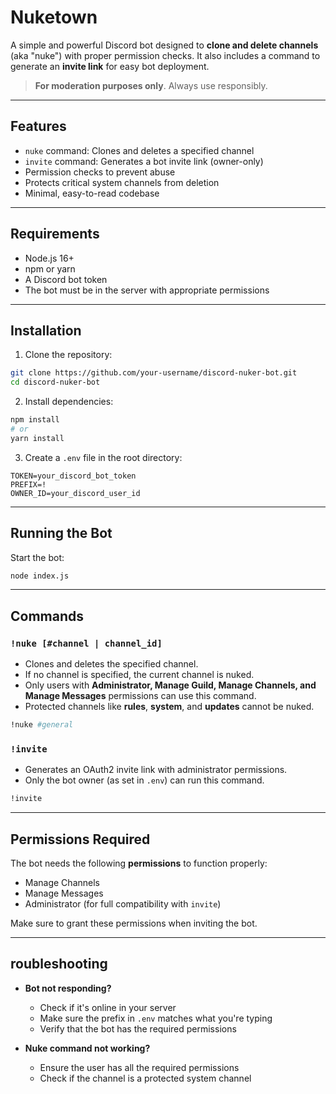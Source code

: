 # Nuketown

A simple and powerful Discord bot designed to **clone and delete channels** (aka "nuke") with proper permission checks. It also includes a command to generate an **invite link** for easy bot deployment.

> **For moderation purposes only**. Always use responsibly.

---

## Features

- `nuke` command: Clones and deletes a specified channel
- `invite` command: Generates a bot invite link (owner-only)
- Permission checks to prevent abuse
- Protects critical system channels from deletion
- Minimal, easy-to-read codebase

---

## Requirements

- Node.js 16+
- npm or yarn
- A Discord bot token
- The bot must be in the server with appropriate permissions

---

## Installation

1. Clone the repository:
```bash
git clone https://github.com/your-username/discord-nuker-bot.git
cd discord-nuker-bot
```

2. Install dependencies:
```bash
npm install
# or
yarn install
```

3. Create a `.env` file in the root directory:
```env
TOKEN=your_discord_bot_token
PREFIX=!
OWNER_ID=your_discord_user_id
```

---

## Running the Bot

Start the bot:
```bash
node index.js
```

---

## Commands

### `!nuke [#channel | channel_id]`

- Clones and deletes the specified channel.
- If no channel is specified, the current channel is nuked.
- Only users with **Administrator, Manage Guild, Manage Channels, and Manage Messages** permissions can use this command.
- Protected channels like **rules**, **system**, and **updates** cannot be nuked.

```bash
!nuke #general
```

### `!invite`

- Generates an OAuth2 invite link with administrator permissions.
- Only the bot owner (as set in `.env`) can run this command.

```bash
!invite
```

---

## Permissions Required

The bot needs the following **permissions** to function properly:

- Manage Channels
- Manage Messages
- Administrator (for full compatibility with `invite`)

Make sure to grant these permissions when inviting the bot.

---

## roubleshooting

- **Bot not responding?**
  - Check if it's online in your server
  - Make sure the prefix in `.env` matches what you're typing
  - Verify that the bot has the required permissions

- **Nuke command not working?**
  - Ensure the user has all the required permissions
  - Check if the channel is a protected system channel
